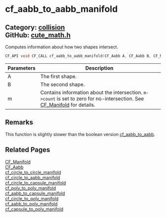 [](../header.md ':include')

# cf_aabb_to_aabb_manifold

Category: [collision](/api_reference?id=collision)  
GitHub: [cute_math.h](https://github.com/RandyGaul/cute_framework/blob/master/include/cute_math.h)  
---

Computes information about how two shapes intersect.

```cpp
CF_API void CF_CALL cf_aabb_to_aabb_manifold(CF_Aabb A, CF_Aabb B, CF_Manifold* m);
```

Parameters | Description
--- | ---
A | The first shape.
B | The second shape.
m | Contains information about the intersection. `m->count` is set to zero for no-intersection. See [CF_Manifold](/collision/cf_manifold.md) for details.

## Remarks

This function is slightly slower than the boolean version [cf_aabb_to_aabb](/collision/cf_aabb_to_aabb.md).

## Related Pages

[CF_Manifold](/collision/cf_manifold.md)  
[CF_Aabb](/math/cf_aabb.md)  
[cf_circle_to_circle_manifold](/collision/cf_circle_to_circle_manifold.md)  
[cf_circle_to_aabb_manifold](/collision/cf_circle_to_aabb_manifold.md)  
[cf_circle_to_capsule_manifold](/collision/cf_circle_to_capsule_manifold.md)  
[cf_poly_to_poly_manifold](/collision/cf_poly_to_poly_manifold.md)  
[cf_aabb_to_capsule_manifold](/collision/cf_aabb_to_capsule_manifold.md)  
[cf_circle_to_poly_manifold](/collision/cf_circle_to_poly_manifold.md)  
[cf_aabb_to_poly_manifold](/collision/cf_aabb_to_poly_manifold.md)  
[cf_capsule_to_poly_manifold](/collision/cf_capsule_to_poly_manifold.md)  
